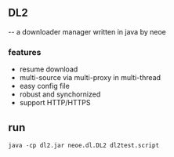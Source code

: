 ## DL2 

-- a downloader manager written in java by neoe

### features
* resume download
* multi-source via multi-proxy in multi-thread
* easy config file
* robust and synchornized
* support HTTP/HTTPS


## run
`java -cp dl2.jar neoe.dl.DL2 dl2test.script`
